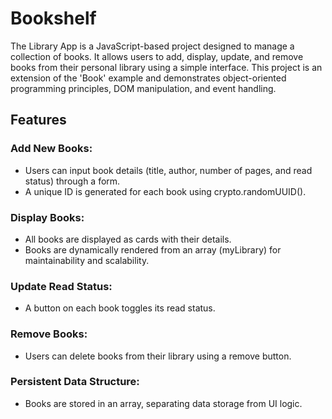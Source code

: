 # Bookshelf

The Library App is a JavaScript-based project designed to manage a collection of books. It allows users to add, display, update, and remove books from their personal library using a simple interface. This project is an extension of the 'Book' example and demonstrates object-oriented programming principles, DOM manipulation, and event handling.

## Features

### Add New Books:
- Users can input book details (title, author, number of pages, and read status) through a form.
- A unique ID is generated for each book using crypto.randomUUID().

### Display Books:
- All books are displayed as cards with their details.
- Books are dynamically rendered from an array (myLibrary) for maintainability and scalability.

### Update Read Status:
- A button on each book toggles its read status.

### Remove Books:
- Users can delete books from their library using a remove button.

### Persistent Data Structure:
-  Books are stored in an array, separating data storage from UI logic.
